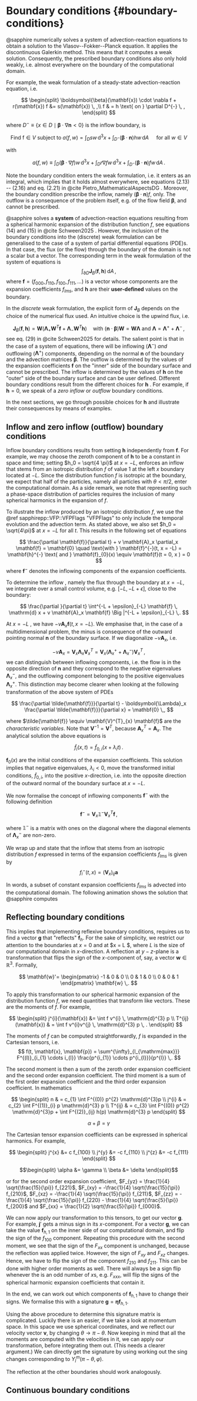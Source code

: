 # Boundary conditions {#boundary-conditions}

@sapphire numerically solves a system of advection-reaction equations
to obtain a solution to the Vlasov--Fokker--Planck equation.
It applies the discontinuous Galerkin method. This means that it computes a weak solution.
Consequently, the prescribed boundary conditions also only hold weakly,
i.e. almost everywhere on the boundary of the computational domain.

For example, the weak formulation of a steady-state advection-reaction equation, i.e.

$$
\begin{split}
	\boldsymbol{\beta}(\mathbf{x}) \cdot \nabla f  + r(\mathbf{x}) f &= s(\mathbf{x}) \, ,\\
	f & = h \text{ on } \partial D^{-} \, ,
\end{split}
$$

where $D^{-} \equiv \{x \in D \mid \boldsymbol{\beta} \cdot \nabla \mathbf{n} < 0 \}$ is the inflow boundary, is

$$
	\text{Find f} \in V \text{ subject to } a(f,w) = \int_D s w \, \mathrm{d}^3 x + \int_{D^-} \left(\boldsymbol{\beta} \cdot \mathbf{n} \right) h w \, \mathrm{d}A
	\quad \text{ for all } w \in V
$$

with

$$
	a(f,w) \equiv \int_D \left( \boldsymbol{\beta} \cdot \nabla f \right) w \, \mathrm{d}^3 x + \int_D r \nabla f w \, \mathrm{d}^3 x + \int_{D^-} \left(\boldsymbol{\beta} \cdot \mathbf{n} \right) f w \, \mathrm{d}A \,.
$$

Note the boundary condition enters the weak formulation, i.e. it enters as an integral,
which implies that it holds almost everywhere,
see equations (2.13) -- (2.16) and eq. (2.21) in @cite Pietro_MathematicalAspectsDG .
Moreover, the boundary condition prescribe the inflow,
namely $(\boldsymbol{\beta} \cdot \mathbf{n} )f$, only.
The outflow is a consequence of the problem itself, e.g. of the flow field $\boldsymbol{\beta}$,
and cannot be prescribed.

@sapphire solves a __system__ of advection-reaction equations
resulting from a spherical harmonic expansion of the distribution function $f$, 
see equations (14) and (15) in @cite Schween2025 .
However, the inclusion of the boundary conditions into the (discrete) weak formulation
can be generalised to the case of a system of partial differential equations (PDE)s.
In that case, the flux (or the flow) through the boundary of the domain is not a scalar but a vector. The corresponding term in the weak formulation of the system of equations is
$$
	\int_{\partial D} \mathbf{J}_{B}(\mathbf{f}, \mathbf{h}) \, \mathrm{d}A \, ,
$$
where $\mathbf{f} = \left(f_{000}, f_{110}, f_{100}, f_{111}, \dots\right)$ is a vector
whose components are the expansion coefficients $f_{lms}$,
and $\mathbf{h}$ are their __user-defined__ values on the boundary.

In the _discrete_ weak formulation, the explicit form of $\mathbf{J}_{B}$ depends on the choice of the numerical flux used. An intuitive choice is the upwind flux, i.e.

$$
	\mathbf{J}_{B}(\mathbf{f}, \mathbf{h}) = \mathbf{W}\left(\boldsymbol{\Lambda}_{+}\mathbf{W}^{T} \mathbf{f} + \boldsymbol{\Lambda}_{-} \mathbf{W}^{T} \mathbf{h}\right) \quad \text{with } (\mathbf{n} \cdot \boldsymbol{\beta}) \mathbf{W} = \mathbf{W} \boldsymbol{\Lambda} \text{ and } \boldsymbol{\Lambda} = \boldsymbol{\Lambda}^{+} + \boldsymbol{\Lambda}^{-} \,,
$$
see eq. (29) in @cite Schween2025 for details.
The salient point is that in the case of a system of equations, there will be inflowing ($\boldsymbol{\Lambda}^{-}$)
_and_ outflowing ($\boldsymbol{\Lambda}^{+}$) components,
depending on the normal $\mathbf{n}$ of the boundary and the advection matrices $\boldsymbol{\beta}$. The outflow is determined by the values of the expansion coefficients $\mathbf{f}$ on the "inner" side of the boundary surface and cannot be prescribed. The inflow is determined by the values of $\mathbf{h}$ on the "outer" side of the boundary surface and can be user defined. Different boundary conditions result from the different choices for $\mathbf{h}$ . For example, if $\mathbf{h} = 0$, we speak of a _zero inflow_ or _outflow_ boundary conditions.

In the next sections, we go through possible choices for $\mathbf{h}$ and illustrate their consequences by means of examples.

## Inflow and zero inflow (outflow) boundary conditions

Inflow boundary conditions results from setting $\mathbf{h}$ independently from $\mathbf{f}$.
For example, we may choose the zeroth component of $\mathbf{h}$ to be a constant in space and time;
setting $h_0 = \sqrt{4 \pi}$ at $x = -L$, 
enforces an inflow that stems from an isotropic distribution $f$ of value $1$ 
at the left $x$ boundary located at $-L$. 
Since the distribution function $f$ is isotropic at the boundary,
we expect that half of the particles, namely all particles with $\theta < \pi/2$, 
enter the computational domain.
As a side remark, we note that representing such a phase-space distribution of particles
requires the inclusion of many spherical harmonics in the expansion of $f$.

To illustrate the inflow produced by an isotropic distribution $f$, 
we use the @ref sapphirepp::VFP::VFPFlags "VFPFlags" to only include the temporal evolution
and the advection term. As stated above, we also set $h_0 = \sqrt{4\pi}$ at $x = -L$ for all $t$.
This results in the following set of equations

$$
	\frac{\partial \mathbf{f}}{\partial t} + v \mathbf{A}_x \partial_x \mathbf{f} = \mathbf{0}
	\quad \text{with } \mathbf{f}^{-}(t, x = -L) = \mathbf{h}^{-} \text{ and } \mathbf{f}_{0}(x) \equiv \mathbf{f}(t = 0, x ) = 0
$$
where $\mathbf{f}^{-}$ denotes the inflowing components of the expansion coefficients. 

To determine the inflow , namely the flux through the boundary at $x = -L$, we integrate
over a small control volume, e.g. $[-L, -L + \epsilon]$, close to the boundary:

$$
	\frac{\partial }{\partial t} \int^{-L + \epsilon}_{-L} \mathbf{f} \, \mathrm{d} x
	+ v \mathbf{A}_x \mathbf{f} \Big |^{-L + \epsilon}_{-L} \,.
$$

At $x = -L$ , we have $- v \mathbf{A}_x \mathbf{f}(t, x = -L)$.
We emphasise that, in the case of a multidimensional problem, 
the minus is consequence of the outward pointing normal $\mathbf{n}$ of the boundary surface.
If we diagonalize $- v \mathbf{A}_x$, i.e. 

$$
	-v \mathbf{A}_x = \mathbf{V}_x \boldsymbol{\Lambda}_x \mathbf{V}^{T}_{x} 
	= \mathbf{V}_x \left(\boldsymbol{\Lambda}^{+}_{x} + \boldsymbol{\Lambda}^{-}_x \right) \mathbf{V}^{T}_x \,,
$$
we can distinguish between inflowing components, 
i.e. the flow is in the opposite direction of $\mathbf{n}$ 
and they correspond to the negative eigenvalues $\boldsymbol{\Lambda}^{-}_{x}$,
and the outflowing component belonging to the positive eigenvalues $\boldsymbol{\Lambda}^{+}_{x}$. 
This distinction may become clearer 
when looking at the following transformation of the above system of PDEs

$$
	\frac{\partial \tilde{\mathbf{f}}}{\partial t}
	- \boldsymbol{\Lambda}_x \frac{\partial \tilde{\mathbf{f}}}{\partial x} = \mathbf{0} \,,
$$

where $\tilde{\mathbf{f}} \equiv \mathbf{V}^{T}_{x} \mathbf{f}$ are the _characteristic variables_. Note that $\mathbf{V}^{-1} = \mathbf{V}^{T}$, because $\mathbf{A}^{T}_{x} = \mathbf{A}_x$.
The analytical solution the above equations is 

$$
	\tilde{f}_i(x,t) = \tilde{f}_{0,i}(x + \lambda_{i} t) \, .
$$

$\mathbf{f}_{0}(x)$ are the initial conditions of the expansion coefficients.
This solution implies that negative eigenvalues, $\lambda_{i} < 0$, 
move the transformed initial conditions, $\tilde{f}_{0,i}$, into the positive $x$-direction, 
i.e. into the opposite direction of the outward normal of the boundary surface at $x = -L$.

We now formalise the concept of inflowing components $\mathbf{f}^{-}$ with the following definition

$$
	\mathbf{f}^{-} = \mathbf{V}_{x}\boldsymbol{\mathbb{1}}^{-} \mathbf{V}^{T}_x \mathbf{f} \, ,
$$

where $\boldsymbol{\mathbb{1}}^{-}$ is a matrix with ones on the diagonal
where the diagonal elements of $\boldsymbol{\Lambda}^{-}_{x}$ are non-zero. 

We wrap up and state that the inflow that stems from an isotropic distribution $f$ 
expressed in terms of the expansion coefficients $f_{lms}$ is given by 
$$
	f^{-}_{i}(t,x) =(\mathbf{V}_x)_{ij} \mathbf{a}
$$

<!-- At this point, it may become clear how to think about the inflow boundary condition: -->
<!-- Prescribing values of the distribution function $f$ on the boundary -->
<!-- leads to flow through the boundary that depends on the momentum space distribution of the particles. -->
<!-- For example, if the momentum space distribution was such -->
<!-- that all particles moved into the negative $x$--direction, no particles would enter the domain. -->


In words, a subset of constant expansion coefficients $f_{lms}$ is advected into the computational domain. The following animation shows the solution that @sapphire computes

## Reflecting boundary conditions

This implies that implementing reflexive boundary conditions, requires us to find a vector $\mathbf{g}$ that "reflects" $\mathbf{f}_{h}$. For the sake of simplicity, we restrict our attention to the boundaries at $x = 0$ and at $x = L $, where $L$ is the size of our computational domain in $x$-direction. A reflection at $y-z$-plane is a transformation that flips the sign of the $x$-component of, say, a vector $\mathbf{w} \in \mathbb{R}^{3}$. Formally,

$$
\mathbf{w}'=
\begin{pmatrix}
	-1 & 0 & 0 \\
	0  & 1 & 0 \\
    0  & 0 & 1
\end{pmatrix} \mathbf{w} \,.
$$

To apply this transformation to our spherical harmonic expansion of the distribution function $f$, we need quantities that transform like vectors. These are the moments of $f$. For example,

$$
\begin{split}
  j^{i}(\mathbf{x}) &= \int f v^{i} \, \mathrm{d}^{3} p \\
  T^{ij}(\mathbf{x}) & = \int f v^{i}v^{j} \, \mathrm{d}^{3} p \, .
\end{split}
$$

The moments of $f$ can be computed straightforwardly, $f$ is expanded in the Cartesian tensors, i.e.
$$
  f(t, \mathbf{x}, \mathbf{p}) = \sum^{\infty}_{l_{\mathrm{max}}} F^{(l)}_{i_{1} \cdots i_{l}} \frac{p^{i_{1}} \cdots p^{i_{l}}}{p^{l}} \,.
$$

The second moment is then a sum of the zeroth order expansion coefficient and the second order expansion coefficient. The third moment is a sum of the first order expansion coefficient and the third order expansion coefficient. In mathematics

$$
\begin{split}
	n         & = c_{1} \int F^{(0)} p^{2} \mathrm{d}^{3}p  \\
        j^{i} & = c_{2} \int F^{(1)}_{i} p \mathrm{d}^{3} p \\
    T^{ij}    & = c_{3} \int F^{(0)} p^{2} \mathrm{d}^{3}p  + \int F^{(2)}_{ij} h(p) \mathrm{d}^{3} p
\end{split}
$$

```math
\alpha + \beta = \gamma
```

The Cartesian tensor expansion coefficients can be expressed in spherical harmonics. For example,

$$
\begin{split}
  j^{x} &= c f_{100} \\
  j^{y} &= -c f_{110} \\
  j^{z} &= -c f_{111}
\end{split}
$$

```math
\begin{split}
 \alpha &= \gamma \\
 \beta &= \delta
\end{split}
```
or for the second order expansion coefficient, $F_{yz} = \frac{1}{4} \sqrt{\frac{15}{\pi}} f_{221}$, $F_{xy} = -\frac{1}{4} \sqrt{\frac{15}{\pi}} f_{210}$, $F_{xz} = -\frac{1}{4} \sqrt{\frac{15}{\pi}} f_{211}$, $F_{zz} = -\frac{1}{4} \sqrt{\frac{15}{\pi}} f_{220} - \frac{1}{4} \sqrt{\frac{5}{\pi}} f_{200}$ and $F_{xx} = \frac{1}{2} \sqrt{\frac{5}{\pi}} f_{000}$.

We can now apply our transformation to this tensors, to get our vector $\mathbf{g}$.
For example, $\mathbf{j}'$ gets a minus sign in its $x$-component. For a vector $\mathbf{g}$, we can take the value $\mathbf{f}_{h,1}$ on the inner side of our computational domain, and flip the sign of the $f_{100}$ component. Repeating this procedure with the second moment, we see that the sign of the $F_{xx}$ component is unchanged, because the reflection was applied twice. However, the sign of $F_{xy}$ and $F_{xz}$ changes. Hence, we have to flip the sign of the component $f_{210}$ and $f_{211}$. This can be done with higher order moments as well. There will always be a sign flip whenever the is an odd number of $x$s, e.g. $F_{xxx}$, will flip the signs of the spherical harmonic expansion coefficients that contain it.

In the end, we can work out which components of $\mathbf{f}_{h,1}$ have to change their signs. We formalise this with a signature $\mathbf{g} = \mathbf{\eta} \mathbf{f}_{h,1}$.

Using the above procedure to determine this signature matrix is complicated. Luckily there is an easier, if we take a look at momentum space. In this space we use spherical coordinates, and we reflect  our velocity vector $\mathbf{v}$, by changing $\theta \rightarrow \pi - \theta$. Now keeping in mind that all the moments are computed with the velocities in it,
we can apply our transformation, before integrating them out.
(This needs a clearer argument.) We can directly get the signature by using working out the sing changes corresponding to $Y^{m}_{l}(\pi - \theta, \varphi)$.

The reflection at the other boundaries should work analogously.

## Continuous boundary conditions
